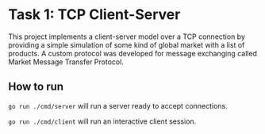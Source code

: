 # Task 1: TCP Client-Server

This project implements a client-server model over a TCP connection by providing a simple simulation of some kind of global market with a list of products. A custom protocol was developed for message exchanging called Market Message Transfer Protocol.

## How to run

`go run ./cmd/server` will run a server ready to accept connections.

`go run ./cmd/client` will run an interactive client session.
